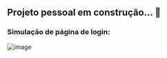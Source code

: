 ## Projeto pessoal em construção... 🚧

### Simulação de página de login:

![image](https://github.com/user-attachments/assets/ce92c3cf-b5c3-4d64-811e-896251802aae)

